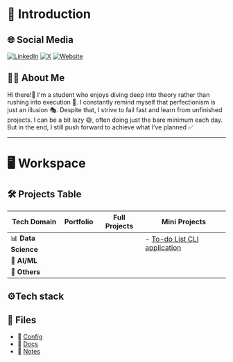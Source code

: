 # 🌟 Introduction

## 🌐 Social Media  
[![LinkedIn](https://img.shields.io/badge/LinkedIn-0077B5?style=for-the-badge&logo=linkedin&logoColor=white)](https://www.linkedin.com/in/promatheusz/) 
[![X](https://img.shields.io/badge/Twitter-1DA1F2?style=for-the-badge&logo=twitter&logoColor=white)](https://x.com/Promatheuszek) 
[![Website](https://img.shields.io/badge/Website-000000?style=for-the-badge&logo=world&logoColor=white)](#)  

## 👩‍💻 About Me

Hi there!👋 I'm a student who enjoys diving deep into theory rather than rushing into execution 🚀. I constantly remind myself that perfectionism is just an illusion 🎭. 
Despite that, I strive to fail fast and learn from unfinished projects.
I can be a bit lazy 😅, often doing just the bare minimum each day. But in the end, I still push forward to achieve what I’ve planned ✅

---

# 🖥️ Workspace

## 🛠️ Projects Table
 
| Tech Domain   | Portfolio | Full Projects | Mini Projects |
|--------------|------------|--------------|--------------|
| 📊 **Data Science** |  |  | - [To-do List CLI application](https://github.com/Promatheusz/To-do-List-CLI-application) |
| 🤖 **AI/ML** |  |  |  |  | 
| 🔧 **Others** |  |  |  |

## ⚙️Tech stack 

## 📂 Files  

- 💾 [Config](https://github.com/Promatheusz/Workspace/tree/main/Config)
- 📑 [Docs](https://github.com/Promatheusz/Workspace/tree/main/Docs)
- 📒 [Notes](https://github.com/Promatheusz/Workspace/tree/main/Notes)  
